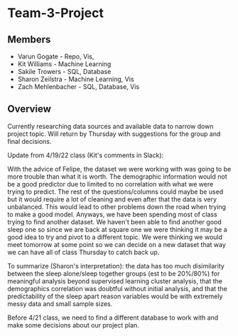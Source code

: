 # Team-3-Project

## Members
- Varun Gogate - Repo, Vis, 
- Kit Williams - Machine Learning
- Sakile Trowers - SQL, Database
- Sharon Zeilstra - Machine Learning, Vis
- Zach Mehlenbacher - SQL, Database, Vis

## Overview

Currently researching data sources and available data to narrow down project topic. Will return by Thursday with suggestions for the group and final decisions.

Update from 4/19/22 class (Kit's comments in Slack):

With the advice of Felipe, the dataset we were working with was going to be more trouble than what it is worth. The demographic information would not be a good predictor due to limited to no correlation with what we were trying to predict. The rest of the questions/columns could maybe be used but it would require a lot of cleaning and even after that the data is very unbalanced. This would lead to other problems down the road when trying to make a good model. Anyways, we have been spending most of class trying to find another dataset. We haven't been able to find another good sleep one so since we are back at square one we were thinking it may be a good idea to try and pivot to a different topic. We were thinking we would meet tomorrow at some point so we can decide on a new dataset that way we can have all of class Thursday to catch back up.

To summarize (Sharon's interpretation):  the data has too much disimilarity between the sleep alone/sleep together groups (est to be 20%/80%) for meaningful analysis beyond supervised learning cluster analysis, that the demographics correlation was doubtful without initial analysis, and that the predictability of the sleep apart reason variables would be with extremely messy data and small sample sizes.

Before 4/21 class, we need to find a different database to work with and make some decisions about our project plan.
